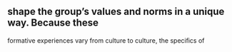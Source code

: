 ## shape the group’s values and norms in a unique way. Because these

formative experiences vary from culture to culture, the speciﬁcs of
